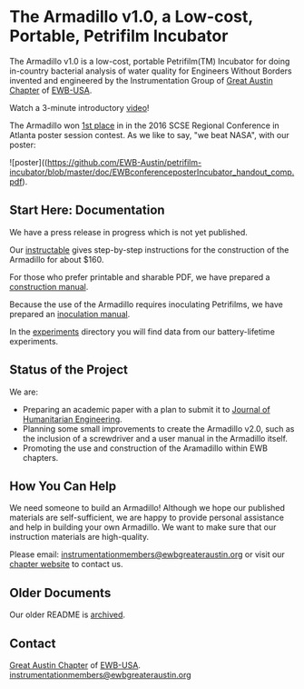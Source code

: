 # The Armadillo v1.0, a Low-cost, Portable, Petrifilm Incubator

The Armadillo v1.0 is a low-cost, portable Petrifilm(TM) Incubator for doing in-country bacterial analysis of water quality for Engineers Without Borders invented and engineered by the Instrumentation Group of [Great Austin Chapter](https://ewbgreateraustin.org/) of [EWB-USA](http://www.ewb-usa.org/).

Watch a 3-minute introductory [video](https://www.youtube.com/watch?v=0SzoYT8wLo0)!

The Armadillo won [1st place](https://ewbgreateraustin.org/2016/11/01/test/) in in the 2016 SCSE Regional Conference in Atlanta poster session contest.
As we like to say, "we beat NASA", with our poster:

![poster]((https://github.com/EWB-Austin/petrifilm-incubator/blob/master/doc/EWBconferenceposterIncubator_handout_comp.pdf).

## Start Here: Documentation

We have a press release in progress which is not yet published.

Our [instructable](http://www.instructables.com/id/Portable-Petrifilm-Incubator-for-Inexpensive-In-Fi/)
gives step-by-step instructions for the construction of the Armadillo for about $160.

For those who prefer printable and sharable PDF, we have prepared a [construction manual](https://github.com/EWB-Austin/petrifilm-incubator/blob/master/doc/ConstructionManual.docx).

Because the use of the Armadillo requires inoculating Petrifilms, we have prepared an
[inoculation manual](https://github.com/EWB-Austin/petrifilm-incubator/blob/master/doc/PetrifilmInoculation.pdf).

In the [experiments](https://github.com/EWB-Austin/petrifilm-incubator/tree/master/experiments) directory
you will find data from our battery-lifetime experiments.

## Status of the Project

We are:
* Preparing an academic paper with a plan to submit it to [Journal of Humanitarian Engineering](https://www.ewb.org.au/jhe/index.php/jhe).
* Planning some small improvements to create the Armadillo v2.0, such as the inclusion of a screwdriver and
a user manual in the Armadillo itself.
* Promoting the use and construction of the Aramadillo within EWB chapters.

## How You Can Help

We need someone to build an Armadillo!  Although we hope our published materials are self-sufficient,
we are happy to provide personal assistance and help in building your own Armadillo. We want to make
sure that our instruction materials are high-quality.

Please email: <a href="mailto: instrumentationmembers@ewbgreateraustin.org"> instrumentationmembers@ewbgreateraustin.org</a>  or visit our [chapter website](https://ewbgreateraustin.org/) to contact us.

## Older Documents

Our older README is [archived](https://github.com/EWB-Austin/petrifilm-incubator/2016-README.md).

## Contact

[Great Austin Chapter](https://ewbgreateraustin.org/) of [EWB-USA](http://www.ewb-usa.org/).
<a href="mailto: instrumentationmembers@ewbgreateraustin.org"> instrumentationmembers@ewbgreateraustin.org</a>

